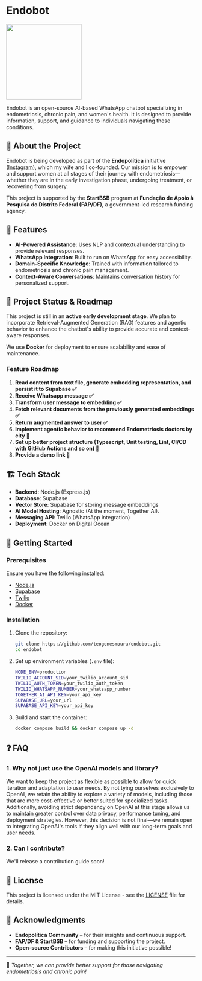 # Endobot
<img src="https://github.com/user-attachments/assets/ab03a0d7-fd3e-4c96-88a9-23f8db90190c" height="200" >

Endobot is an open-source AI-based WhatsApp chatbot specializing in endometriosis, chronic pain, and women's health. It is designed to provide information, support, and guidance to individuals navigating these conditions.

## 📌 About the Project

Endobot is being developed as part of the **Endopolítica** initiative ([Instagram](https://instagram.com/endopolitica)), which my wife and I co-founded. Our mission is to empower and support women at all stages of their journey with endometriosis—whether they are in the early investigation phase, undergoing treatment, or recovering from surgery.

This project is supported by the **StartBSB** program at **Fundação de Apoio à Pesquisa do Distrito Federal (FAP/DF)**, a government-led research funding agency.

## 🚀 Features

- **AI-Powered Assistance**: Uses NLP and contextual understanding to provide relevant responses.
- **WhatsApp Integration**: Built to run on WhatsApp for easy accessibility.
- **Domain-Specific Knowledge**: Trained with information tailored to endometriosis and chronic pain management.
- **Context-Aware Conversations**: Maintains conversation history for personalized support.

## 🔄 Project Status & Roadmap

This project is still in an **active early development stage**. We plan to incorporate Retrieval-Augmented Generation (RAG) features and agentic behavior to enhance the chatbot's ability to provide accurate and context-aware responses.

We use **Docker** for deployment to ensure scalability and ease of maintenance.

### Feature Roadmap

1. **Read content from text file, generate embedding representation, and persist it to Supabase ✅**
2. **Receive Whatsapp message ✅**
3. **Transform user message to embedding ✅**
4. **Fetch relevant documents from the previously generated embeddings ✅**
5. **Return augmented answer to user ✅**
6. **Implement agentic behavior to recommend Endometriosis doctors by city 🔶**
7. **Set up better project structure (Typescript, Unit testing, Lint, CI/CD with GitHub Actions and so on) 🔶**
8. **Provide a demo link 🔶**

## 🏗️ Tech Stack

- **Backend**: Node.js (Express.js)
- **Database**: Supabase
- **Vector Store**: Supabase for storing message embeddings
- **AI Model Hosting**: Agnostic (At the moment, Together AI).
- **Messaging API**: Twilio (WhatsApp integration)
- **Deployment**: Docker on Digital Ocean

## 📖 Getting Started

### Prerequisites

Ensure you have the following installed:
- [Node.js](https://nodejs.org/)
- [Supabase](https://supabase.com/)
- [Twilio](https://www.twilio.com/)
- [Docker](https://www.docker.com/)

### Installation

1. Clone the repository:
   ```sh
   git clone https://github.com/teogenesmoura/endobot.git
   cd endobot
   ```
2. Set up environment variables (`.env` file):
   ```sh
   NODE_ENV=production
   TWILIO_ACCOUNT_SID=your_twilio_account_sid
   TWILIO_AUTH_TOKEN=your_twilio_auth_token
   TWILIO_WHATSAPP_NUMBER=your_whatsapp_number
   TOGETHER_AI_API_KEY=your_api_key
   SUPABASE_URL=your_url
   SUPABASE_API_KEY=your_api_key
   ```
4. Build and start the container:
   ```sh
   docker compose build && docker compose up -d 
   ```

## ❓ FAQ

### 1. Why not just use the OpenAI models and library?

We want to keep the project as flexible as possible to allow for quick iteration and adaptation to user needs. By not tying ourselves exclusively to OpenAI, we retain the ability to explore a variety of models, including those that are more cost-effective or better suited for specialized tasks. Additionally, avoiding strict dependency on OpenAI at this stage allows us to maintain greater control over data privacy, performance tuning, and deployment strategies. However, this decision is not final—we remain open to integrating OpenAI's tools if they align well with our long-term goals and user needs.

### 2. Can I contribute?

We'll release a contribution guide soon! 

## 📜 License

This project is licensed under the MIT License - see the [LICENSE](LICENSE) file for details.

## 🙌 Acknowledgments

- **Endopolítica Community** – for their insights and continuous support.
- **FAP/DF & StartBSB** – for funding and supporting the project.
- **Open-source Contributors** – for making this initiative possible!

---

💙 _Together, we can provide better support for those navigating endometriosis and chronic pain!_
